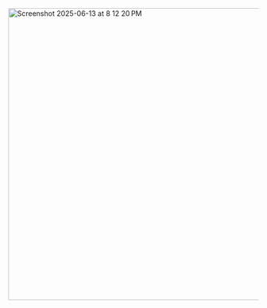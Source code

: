 <img width="587" alt="Screenshot 2025-06-13 at 8 12 20 PM" src="https://github.com/user-attachments/assets/f1f0661d-3684-48d2-895c-48751f0da09d" />
